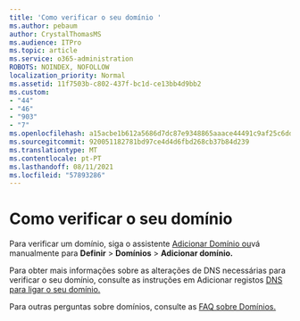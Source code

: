 ```yaml
---
title: 'Como verificar o seu domínio '
ms.author: pebaum
author: CrystalThomasMS
ms.audience: ITPro
ms.topic: article
ms.service: o365-administration
ROBOTS: NOINDEX, NOFOLLOW
localization_priority: Normal
ms.assetid: 11f7503b-c802-437f-bc1d-ce13bb4d9bb2
ms.custom:
- "44"
- "46"
- "903"
- "7"
ms.openlocfilehash: a15acbe1b612a5686d7dc87e9348865aaace44491c9af25c6dda470492fd06c6
ms.sourcegitcommit: 920051182781bd97ce4d4d6fbd268cb37b84d239
ms.translationtype: MT
ms.contentlocale: pt-PT
ms.lasthandoff: 08/11/2021
ms.locfileid: "57893286"
---
```

# <a name="how-to-verify-your-domain"></a>Como verificar o seu domínio

Para verificar um domínio, siga o assistente [Adicionar Domínio ou](https://admin.microsoft.com/Adminportal#/Domains/Wizard)vá manualmente para **Definir**  >  **Domínios**  >  **Adicionar domínio.**

Para obter mais informações sobre as alterações de DNS necessárias para verificar o seu domínio, consulte as instruções em Adicionar registos [DNS para ligar o seu domínio.](https://docs.microsoft.com/microsoft-365/admin/get-help-with-domains/create-dns-records-at-any-dns-hosting-provider)

Para outras perguntas sobre domínios, consulte as [FAQ sobre Domínios.](https://docs.microsoft.com/microsoft-365/admin/setup/domains-faq)

